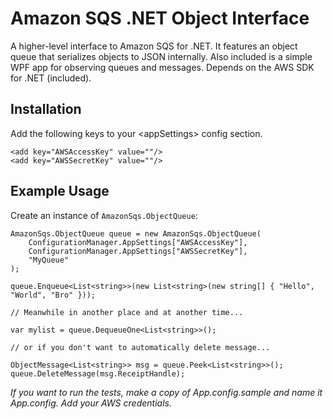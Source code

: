 # Amazon SQS .NET Object Interface

A higher-level interface to Amazon SQS for .NET. It features an object queue that serializes objects to JSON internally. Also included is a simple WPF app for observing queues and messages. Depends on the AWS SDK for .NET (included). 

## Installation

Add the following keys to your &lt;appSettings&gt; config section.

    <add key="AWSAccessKey" value=""/>
    <add key="AWSSecretKey" value=""/>


## Example Usage

Create an instance of `AmazonSqs.ObjectQueue`:

    AmazonSqs.ObjectQueue queue = new AmazonSqs.ObjectQueue(
        ConfigurationManager.AppSettings["AWSAccessKey"],
        ConfigurationManager.AppSettings["AWSSecretKey"],
        "MyQueue"
    );

    queue.Enqueue<List<string>>(new List<string>(new string[] { "Hello", "World", "Bro" }));

    // Meanwhile in another place and at another time...

    var mylist = queue.DequeueOne<List<string>>();

    // or if you don't want to automatically delete message...

    ObjectMessage<List<string>> msg = queue.Peek<List<string>>();
    queue.DeleteMessage(msg.ReceiptHandle);

*If you want to run the tests, make a copy of App.config.sample and name it App.config. Add your AWS credentials.*